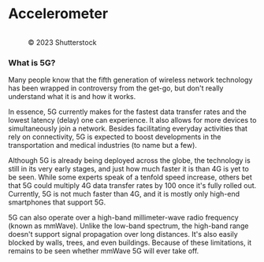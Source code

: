 # Accelerometer

<figure><img src="https://images.versus.io/property/5gsupport-1598412375864.variety.jpg" alt=""><figcaption><p>© 2023 Shutterstock</p></figcaption></figure>

### What is 5G?

Many people know that the fifth generation of wireless network technology has been wrapped in controversy from the get-go, but don't really understand what it is and how it works.

In essence, 5G currently makes for the fastest data transfer rates and the lowest latency (delay) one can experience. It also allows for more devices to simultaneously join a network. Besides facilitating everyday activities that rely on connectivity, 5G is expected to boost developments in the transportation and medical industries (to name but a few).

Although 5G is already being deployed across the globe, the technology is still in its very early stages, and just how much faster it is than 4G is yet to be seen. While some experts speak of a tenfold speed increase, others bet that 5G could multiply 4G data transfer rates by 100 once it's fully rolled out. Currently, 5G is not much faster than 4G, and it is mostly only high-end smartphones that support 5G.

5G can also operate over a high-band millimeter-wave radio frequency (known as mmWave). Unlike the low-band spectrum, the high-band range doesn't support signal propagation over long distances. It's also easily blocked by walls, trees, and even buildings. Because of these limitations, it remains to be seen whether mmWave 5G will ever take off.
